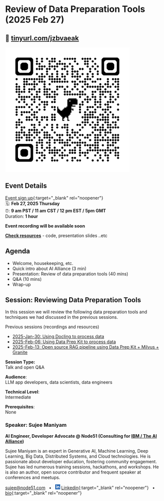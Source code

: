 # Review of Data Preparation Tools (2025 Feb 27)

## 🔗 [tinyurl.com/jzbvaeak](https://tinyurl.com/jzbvaeak)

<img src="../assets/qrcode_2025-02-27__data-prep-review.png" width="400px">

## Event Details

[Event sign up](https://www.meetup.com/ibm-developer-sf-bay-area-meetup/events/306421874/){:target="_blank" rel="noopener"}<br>
🗓️: **Feb 27, 2025 Thursday**<br>
⏰: **9 am PST  / 11 am CST / 12 pm EST / 5pm GMT**  
Duration: **1 hour**

**Event recording will be available soon**

**[Check resources](#resources)** - code, presentation slides ..etc


## Agenda

- Welcome, housekeeping, etc.
- Quick intro about AI Alliance (3 min)
- Presentation: Review of data preparation tools (40 mins)
- Q&A (10 mins)
- Wrap-up

## Session: Reviewing Data Preparation Tools

In this session we will review the following data preparation tools and techniques we had discussed in the previous sessions.


Previous sessions (recordings and resources)

- [2025-Jan-30: Using Docling to process data](2025-01-30__docling.md)
- [2025-Feb-06: Using Data Prep Kit to process data](2025-02-06__data-prep-kit.md)
- [2025-Feb-13: Open source RAG pipeline using Data Prep Kit + Milvus + Granite](2025-02-13__RAG-dataprepkit-milvus-granite.md)

**Session Type:**  
Talk and open Q&A

**Audience**:  
LLM app developers, data scientists, data engineers

**Technical Level**:  
Intermediate

**Prerequisites**:  
None

### Speaker: Sujee Maniyam

**AI Engineer, Developer Advocate @ Node51 (Consulting for [IBM / The AI Alliance](https://thealliance.ai/))**  <br>

Sujee Maniyam is an expert in Generative AI, Machine Learning, Deep Learning, Big Data, Distributed Systems, and Cloud technologies. He is passionate about developer education, fostering community engagement. Sujee has led numerous training sessions, hackathons, and workshops. He is also an author, open source contributor and frequent speaker at conferences and meetups.

sujee@node51.com &nbsp; • &nbsp;
<img src="../assets/linkedin.svg" width="16 px"> [Linkedin](https://www.linkedin.com/in/sujeemaniyam/){:target="_blank" rel="noopener"} &nbsp;  • &nbsp;
[bio](https://sujee.dev/portfolio){:target="_blank" rel="noopener"}
